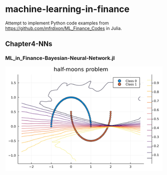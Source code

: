 # machine-learning-in-finance

Attempt to implement Python code examples from https://github.com/mfrdixon/ML_Finance_Codes in Julia. 

## Chapter4-NNs

### ML_in_Finance-Bayesian-Neural-Network.jl

![](https://github.com/cb-g/machine-learning-in-finance/blob/main/Chapter4-NNs/ML_in_Finance-Bayesian-Neural-Network_Plot_2.png?raw=true)
